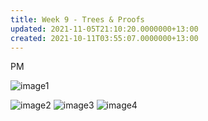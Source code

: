 ```yaml
---
title: Week 9 - Trees & Proofs
updated: 2021-11-05T21:10:20.0000000+13:00
created: 2021-10-11T03:55:07.0000000+13:00
---
```


PM

![image1](../../../../resources/91ed96bd25a5443a9c9933b53defeab1.png)

![image2](../../../../resources/1dd747f7fd5c47a8acb866a994d1184e.png)
![image3](../../../../resources/eded722f3b304ac98b559a7d9d49f66d.png)
![image4](../../../../resources/b0d9bf403a7a4df0b57ae9a0570ca722.png)

